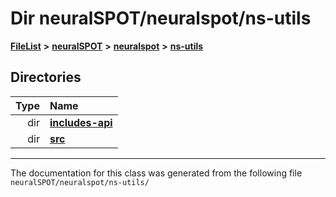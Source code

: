 

# Dir neuralSPOT/neuralspot/ns-utils



[**FileList**](files.md) **>** [**neuralSPOT**](dir_75594cce7c7773aa3cb253214bf56510.md) **>** [**neuralspot**](dir_b737d82f35ec218ac5a7ef4105db9c0e.md) **>** [**ns-utils**](dir_8caed56d1b8d43fb57ec0577c38aa59e.md)














## Directories

| Type | Name |
| ---: | :--- |
| dir | [**includes-api**](dir_0f796f8be3b51b94a477512418b4fa0e.md) <br> |
| dir | [**src**](dir_5922fa0bec7bd191dd0e3ff5da447491.md) <br> |

























































------------------------------
The documentation for this class was generated from the following file `neuralSPOT/neuralspot/ns-utils/`

